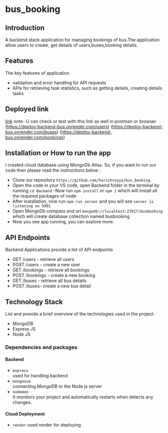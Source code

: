 # bus_booking

## Introduction
A backend stack application for managing bookings of bus.The application allow users to create, get details of users,buses,booking details.

## Features
The key features of application.

- validation and error handling for API requests
- APIs for retrieving task statistics, such as getting details, creating details tasks

## Deployed link
[link](https://deploy-backend-bus.onrender.com/users)
note- U can check or test with this link as well in postman or browser 
(https://deploy-backend-bus.onrender.com/users)
(https://deploy-backend-bus.onrender.com/buses)
(https://deploy-backend-bus.onrender.com/bookings)

## Installation or How to run the app
I created cloud database using MongoDb Atlas. So, if you want to run our code then please read the instructions below :
- Clone our repository `https://github.com/harishreyya/bus_booking`
- Open the code in your VS code, open Backend folder in the terminal by running `cd Backend`
-Now run `npm install` or `npm i` which will install all the required packages of node
- After installation, now run `npm run server` and  you will see `server is listening on 5991` 
- Open MongoDb compass and url `mongodb://localhost:27017/busbooking` which will create database collection named busbooking
- Now you see app running, you can explore more.






## API Endpoints
Backend Applications provide a list of API endpoints
- GET /users - retrieve all users
- POST /users - create a new user
- GET /bookings - retrieve all bookings
- POST /bookings - create a new booking
- GET /buses - retrieve all bus details
- POST /buses- create a new bus detail


## Technology Stack
List and provide a brief overview of the technologies used in the project.

- MongoDB
- Express JS
- Node JS
 
 ### Dependencies and packages

#### Backend
- `express` <br/>
   used for handling backend
- `mongoose`<br/>
  connecting MongoDB to the Node js server
- `nodemon`<br/>
  It monitors your project and automatically restarts when detects any changes.

#### Cloud Deployment

- `render`
used render for deploying
